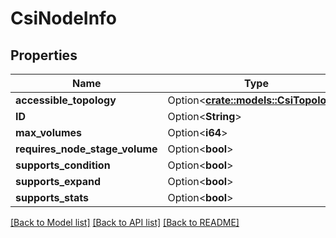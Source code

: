 # CsiNodeInfo

## Properties

Name | Type | Description | Notes
------------ | ------------- | ------------- | -------------
**accessible_topology** | Option<[**crate::models::CsiTopology**](CSITopology.md)> |  | [optional]
**ID** | Option<**String**> |  | [optional]
**max_volumes** | Option<**i64**> |  | [optional]
**requires_node_stage_volume** | Option<**bool**> |  | [optional]
**supports_condition** | Option<**bool**> |  | [optional]
**supports_expand** | Option<**bool**> |  | [optional]
**supports_stats** | Option<**bool**> |  | [optional]

[[Back to Model list]](../README.md#documentation-for-models) [[Back to API list]](../README.md#documentation-for-api-endpoints) [[Back to README]](../README.md)


